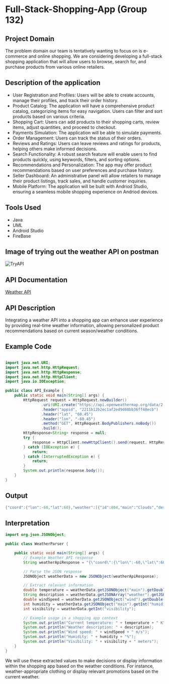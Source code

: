 # Full-Stack-Shopping-App (Group 132)
## Project Domain
The problem domain our team is tentatively wanting to focus on is e-commerce and online shopping. We are considering developing a full-stack shopping application that will allow users to browse, search for, and purchase products from various online retailers.
## Description of the application
- User Registration and Profiles: Users will be able to create accounts, manage their profiles, and track their order history.
- Product Catalog: The application will have a comprehensive product catalog, categorizing items for easy navigation. Users can filter and sort products based on various criteria.
- Shopping Cart: Users can add products to their shopping carts, review items, adjust quantities, and proceed to checkout.
- Payments Simulation: The application will be able to simulate payments.
- Order Management: Users can track the status of their orders.
- Reviews and Ratings: Users can leave reviews and ratings for products, helping others make informed decisions.
- Search Functionality: A robust search feature will enable users to find products quickly, using keywords, filters, and sorting options.
- Recommendations and Personalization: The app may offer product recommendations based on user preferences and purchase history.
- Seller Dashboard: An administrative panel will allow retailers to manage their product listings, track sales, and handle customer inquiries.
- Mobile Platform: The application will be built with Andriod Studio, ensuring a seamless mobile shopping experience on Andriod devices.
## Tools Used
- Java
- UML
- Android Studio
- FireBase

## Image of trying out the weather API on postman
![TryAPI](https://github.com/lmposter/Full-Stack-Shopping-App/assets/144400489/0eceb9f2-0a01-4bbc-aed8-e4bfa8c2909b)
## API Documentation
[Weather API](https://openweathermap.org/api)
## API Description
Integrating a weather API into a shopping app can enhance user experience by providing real-time weather information, allowing personalized product recommendations based on current season/weather conditions.
## Example Code
```java

import java.net.URI;
import java.net.http.HttpRequest;
import java.net.http.HttpResponse;
import java.net.http.HttpClient;
import java.io.IOException;

public class API_Example {
    public static void main(String[] args) {
        HttpRequest request = HttpRequest.newBuilder()
                .uri(URI.create("https://api.openweathermap.org/data/2.5/weather?lat=60&lon=-60&appid=2211b12b2ec1af2ed9d08bb36ff48ecb"))
                .header("appid", "2211b12b2ec1af2ed9d08bb36ff48ecb")
                .header("lat", "60.45")
                .header("lon", "-60.45")
                .method("GET", HttpRequest.BodyPublishers.noBody())
                .build();
        HttpResponse<String> response = null;
        try {
            response = HttpClient.newHttpClient().send(request, HttpResponse.BodyHandlers.ofString());
        } catch (IOException e) {
            return;
        } catch (InterruptedException e) {
            return;
        }
        System.out.println(response.body());
    }
}
```
## Output
```java
{"coord":{"lon":-60,"lat":60},"weather":[{"id":804,"main":"Clouds","description":"overcast clouds","icon":"04d"}],"base":"stations","main":{"temp":277.02,"feels_like":277.02,"temp_min":277.02,"temp_max":277.02,"pressure":1020,"humidity":75,"sea_level":1020,"grnd_level":1020},"visibility":10000,"wind":{"speed":0.72,"deg":85,"gust":0.91},"clouds":{"all":100},"dt":1696015048,"sys":{"sunrise":1695981601,"sunset":1696023642},"timezone":-14400,"id":0,"name":"","cod":200}
```
## Interpretation
```java
import org.json.JSONObject;

public class WeatherParser {

    public static void main(String[] args) {
        // Example Weather API response
        String weatherApiResponse = "{\"coord\":{\"lon\":-60,\"lat\":60},\"weather\":[{\"id\":804,\"main\":\"Clouds\",\"description\":\"overcast clouds\",\"icon\":\"04d\"}],\"base\":\"stations\",\"main\":{\"temp\":277.02,\"feels_like\":277.02,\"temp_min\":277.02,\"temp_max\":277.02,\"pressure\":1020,\"humidity\":75,\"sea_level\":1020,\"grnd_level\":1020},\"visibility\":10000,\"wind\":{\"speed\":0.72,\"deg\":85,\"gust\":0.91},\"clouds\":{\"all\":100},\"dt\":1696015048,\"sys\":{\"sunrise\":1695981601,\"sunset\":1696023642},\"timezone\":-14400,\"id\":0,\"name\":\"\",\"cod\":200}";

        // Parse the JSON response
        JSONObject weatherData = new JSONObject(weatherApiResponse);

        // Extract relevant information
        double temperature = weatherData.getJSONObject("main").getDouble("temp");
        String description = weatherData.getJSONArray("weather").getJSONObject(0).getString("description");
        double windSpeed = weatherData.getJSONObject("wind").getDouble("speed");
        int humidity = weatherData.getJSONObject("main").getInt("humidity");
        int visibility = weatherData.getInt("visibility");

        // Example usage in a shopping app context
        System.out.println("Current temperature: " + temperature + " K");
        System.out.println("Weather description: " + description);
        System.out.println("Wind speed: " + windSpeed + " m/s");
        System.out.println("Humidity: " + humidity + "%");
        System.out.println("Visibility: " + visibility + " meters");
    }
}
```
We will use these extracted values to make decisions or display information within the shopping app based on the weather conditions. For instance, weather-appropriate clothing or display relevant promotions based on the current weather.